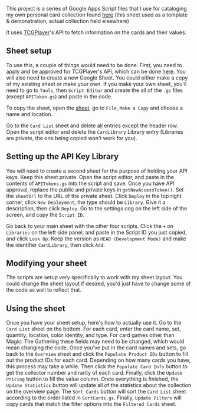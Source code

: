 This project is a series of Google Apps Script files that I use for cataloging my own personal card collection found [here](https://docs.google.com/spreadsheets/d/1_zD-1VYKzvuM7W_ja9X6SWEYxPK_HNof1y0orEvWdWY/edit?usp=sharing) (this sheet used as a template & demonstration, actual collection held elsewhere)

It uses [TCGPlayer](https://www.tcgplayer.com/)'s API to fetch information on the cards and their values.

Sheet setup
-----
To use this, a couple of things would need to be done. First, you need to apply and be approved for TCGPlayer's API, which can be done [here](https://developer.tcgplayer.com/developer-application-form.html). You will also need to create a new Google Sheet. You could either make a copy of my existing sheet or make your own. If you make your own sheet, you'll need to go to `Tools`, then `Script Editor` and create the all of the `.gs` files (except `APIToken.gs`) and paste in the code.

To copy the sheet, open the [sheet](https://docs.google.com/spreadsheets/d/1_zD-1VYKzvuM7W_ja9X6SWEYxPK_HNof1y0orEvWdWY/edit?usp=sharing), go to `File`, `Make a Copy` and choose a name and location.

Go to the `Card List` sheet and delete all entries except the header row. Open the script editor and delete the `CardLibrary` Library entry (Libraries are private, the one being copied won't work for you).

Setting up the API Key Library
-----
You will need to create a second sheet for the purpose of holding your API keys. Keep this sheet private. Open the script editor, and paste in the contents of `APITokens.gs` into the script and save. Once you have API approval, replace the public and private keys in `getNewAccessToken()`. Set the `sheetUrl` to the URL of the private sheet. Click `Deploy` in the top right corner, click `New Deployment`, the type should be `Library`. Give it a description, then click `Deploy`. Go to the settings cog on the left side of the screen, and copy the `Script ID`. 

Go back to your main sheet with the other four scripts. Click the `+` on `Libraries` on the left side panel, and paste in the Script ID you just copied, and click `Look Up`. Keep the version as `HEAD (Development Mode)` and make the identifier `CardLibrary`, then click `Add`.

Modifying your sheet
-----
The scripts are setup very specifically to work with my sheet layout. You could change the sheet layout if desired, you'd just have to change some of the code as well to reflect that. 

Using the sheet
-----
Once you have your sheet setup, here's how to actually use it. Go to the `Card List` sheet on the bottom. For each card, enter the card name, set, quantity, location, color identity, and type. For card games other than Magic: The Gathering these fields may need to be changed, which would mean changing the code. Once you've put in the card names and sets, go back to the `Overview` sheet and click the `Populate Product IDs` button to fill out the product IDs for each card. Depending on how many cards you have, this process may take a while. Then click the `Populate Card Info` button to get the collector number and rarity of each card. Finally, click the `Update Pricing` button to fill the value column. Once everything is finished, the `Update Statistics` button will update all of the statistics about the collection on the overview page. The `Sort Cards` button will sort the `Card List` sheet according to the order listed in `SortCards.gs`. Finally, `Update Filters` will copy cards that match the filter options into the `Filtered Cards` sheet.
